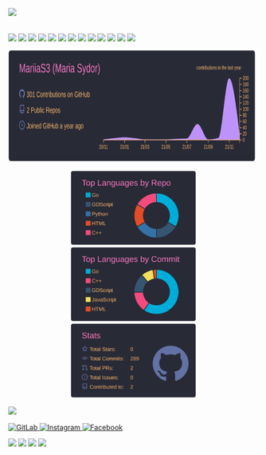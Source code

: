  <p>
  <a href="https://mariias3.github.io/"><img align="left" src="https://icon-library.com/images/joystick-icon/joystick-icon-12.jpg" width="50px"/></a>
  <br><br><br>
  <img src="https://img.shields.io/badge/C-00599C?style=for-the-badge&logo=c&logoColor=white&style=Flat" />
  <img src="https://img.shields.io/badge/C%2B%2B-00599C?style=for-the-badge&logo=c%2B%2B&logoColor=white&style=Flat" />
  <img src="https://img.shields.io/badge/Git-F05032?style=for-the-badge&logo=git&logoColor=white&style=Flat" />
  <img src="https://img.shields.io/badge/Linux-FCC624?style=for-the-badge&logo=linux&logoColor=black&style=Flat" />
  <img src="https://img.shields.io/badge/Python-3776AB?style=for-the-badge&logo=python&logoColor=white&style=Flat" />
  <img src="https://img.shields.io/badge/HTML-E34F26?style=for-the-badge&logo=html&logoColor=whit&style=Flate" />
  <img src="https://img.shields.io/badge/CSS-1572B6?style=for-the-badge&logo=css&logoColor=white&style=Flat" />
  <img src="https://img.shields.io/badge/JavaScript-323330?style=for-the-badge&logo=javascript&logoColor=F7DF1E&style=Flat" />
  <img src="https://img.shields.io/badge/Go-00ADD8?style=for-the-badge&logo=go&logoColor=white&style=Flat" />
  <img src="https://img.shields.io/badge/PostgreSQL-316192?style=for-the-badge&logo=postgresql&logoColor=white&style=Flat" />
  <img src="https://img.shields.io/badge/Godot-478CBF?style=for-the-badge&logo=GodotEngine&logoColor=white&style=Flat" />
  <img src="https://img.shields.io/badge/Jira-0052CC?style=for-the-badge&logo=Jira&logoColor=white&style=Flat" />
  <img src="https://img.shields.io/badge/Figma-F24E1E?style=for-the-badge&logo=figma&logoColor=white&style=Flat" />
 
<p align="center">
          <a href="https://github.com/MariiaS3/MariiaS3">
                  <img src="https://github.com/MariiaS3/MariiaS3/blob/main/profile-summary-card-output/dracula/0-profile-details.svg" weight="150px" height="225px" alt="">
          </a>

</p>                                                                                               
<p align="center">
<a href="https://github.com/MariiaS3/MariiaS3"><img src="https://github.com/MariiaS3/MariiaS3/blob/main/profile-summary-card-output/dracula/1-repos-per-language.svg" weight="150px" height="150px" alt=""></a>
<a href="https://github.com/MariiaS3/MariiaS3"><img src="https://github.com/MariiaS3/MariiaS3/blob/main/profile-summary-card-output/dracula/2-most-commit-language.svg" weight="150px" height="150px" alt=""></a>
<a href="https://github.com/MariiaS3/MariiaS3"><img src="https://github.com/MariiaS3/MariiaS3/blob/main/profile-summary-card-output/dracula/3-stats.svg" weight="150px" height="150px" alt=""></a>
</p>                                                                                                                                                                                                                                                                              
<p>
<a href="https://open.spotify.com/user/31hnpnzouza2difoq2bxicznimmq">
        <img src="https://spotify-github-profile.vercel.app/api/view?uid=31hnpnzouza2difoq2bxicznimmq&cover_image=true&theme=novatorem" width="500px"/>
</a>
</p>
<!-- <img width="282" src="https://denvercoder1-github-readme-stats.vercel.app/api/pin/?username=MariiaS3&repo=MariiaS3&theme=nightowl&hide_border=true&show_icons=false" alt="github-readme-streak-stats">  -->
 <a href="https://gitlab.com/MariiaS3">
  <img
    alt="GitLab"
    src="https://img.shields.io/badge/GitLab-330F63?style=for-the-badge&logo=gitlab&logoColor=white&style=Flat"
  />
</a>
<a href="https://www.instagram.com/marichka_sydor/">
  <img
    alt="Instagram"
    src="https://img.shields.io/badge/Instagram-E4405F?logo=instagram&logoColor=white&style=Flat"
  />
</a>
<a href="https://www.facebook.com/profile.php?id=100010762445803">
  <img
    alt="Facebook"
    src="https://img.shields.io/badge/Facebook-1877F2?style=for-the-badge&logo=facebook&logoColor=white&style=Flat"
  />
</a>

<p>
 <img src="https://img.shields.io/badge/Firefox_Browser-FF7139?style=for-the-badge&logo=Firefox-Browser&logoColor=white&style=Flat" />
 <img src="https://img.shields.io/badge/manjaro-35BF5C?style=for-the-badge&logo=manjaro&logoColor=white&style=Flat" />
 <img src="https://img.shields.io/badge/Visual_Studio-5C2D91?style=for-the-badge&logo=visual%20studio&logoColor=white&style=Flat" />
 <img src="https://img.shields.io/badge/Overleaf-47A141?style=for-the-badge&logo=Overleaf&logoColor=white&style=Flat" />

  

